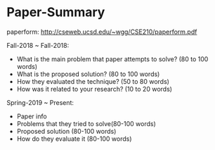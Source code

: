 # Paper-Summary

paperform: http://cseweb.ucsd.edu/~wgg/CSE210/paperform.pdf

Fall-2018 ~ Fall-2018:
- What is the main problem that paper attempts to solve? (80 to 100 words)
- What is the proposed solution? (80 to 100 words)
- How they evaluated the technique? (50 to 80 words)
- How was it related to your research? (10 to 20 words)

Spring-2019 ~ Present:
- Paper info
- Problems that they tried to solve(80-100 words)
- Proposed solution (80-100 words)
- How do they evaluate it (80-100 words) 
